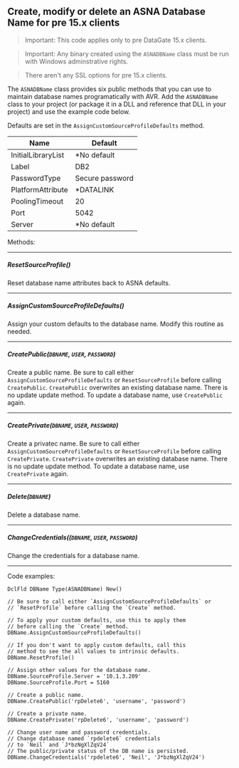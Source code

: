 ## Create, modify or delete an ASNA Database Name for pre 15.x clients

> Important: This code applies only to pre DataGate 15.x clients. 

> Important: Any binary created using the `ASNADBName` class must be run with Windows adminstrative rights.

> There aren't any SSL options for pre 15.x clients. 

The `ASNADBName` class provides six public methods that you can use to maintain database names programatically with AVR. Add the `ASNADBName` class to your project (or package it in a DLL and reference that DLL in your project) and use the example code below. 

Defaults are set in the `AssignCustomSourceProfileDefaults` method.

|Name               | Default             |
|-------------------|---------------------|
|InitialLibraryList | *No default         |
|Label              | DB2                 |
|PasswordType       | Secure password     |
|PlatformAttribute  | *DATALINK           |
|PoolingTimeout     | 20                  |
|Port               | 5042                |
|Server             | *No default         |

Methods: 

---

##### ResetSourceProfile()

Reset database name attributes back to ASNA defaults. 

---

##### AssignCustomSourceProfileDefaults()

Assign your custom defaults to the database name. Modify this routine as needed.

---

##### CreatePublic(`DBNAME`, `USER`, `PASSWORD`)

Create a public name. Be sure to call either `AssignCustomSourceProfileDefaults` or `ResetSourceProfile` before calling `CreatePublic`. `CreatePublic` overwrites an existing database name. There is no update update method. To update a database name, use `CreatePublic` again.

---

##### CreatePrivate(`DBNAME`, `USER`, `PASSWORD`)

Create a privatec name. Be sure to call either `AssignCustomSourceProfileDefaults` or `ResetSourceProfile` before calling `CreatePrivate`. `CreatePrivate` overwrites an existing database name. There is no update update method. To update a database name, use `CreatePrivate` again.

---

##### Delete(`DBNAME`)

Delete a database name.

---

##### ChangeCredentials((`DBNAME`, `USER`, `PASSWORD`)

Change the credentials for a database name.

---

Code examples:

    DclFld DBName Type(ASNADBName) New()

    // Be sure to call either `AssignCustomSourceProfileDefaults` or
    // `ResetProfile` before calling the `Create` method.

    // To apply your custom defaults, use this to apply them
    // before calling the `Create` method.
    DBName.AssignCustomSourceProfileDefaults()
    
    // If you don't want to apply custom defaults, call this 
    // method to see the all values to intrinsic defaults.
    DBName.ResetProfile()

    // Assign other values for the database name.
    DBName.SourceProfile.Server = '10.1.3.209'
    DBName.SourceProfile.Port = 5160

    // Create a public name.
    DBName.CreatePublic('rpDelete6', 'username', 'password')

    // Create a private name.
    DBName.CreatePrivate('rpDelete6', 'username', 'password')

    // Change user name and password credentials. 
    // Change database named `rpdelete6` credentials
    // to `Neil` and `J*bzNgXlZqV24`
    // The public/private status of the DB name is persisted.
    DBName.ChangeCredentials('rpdelete6', 'Neil', 'J*bzNgXlZqV24')

